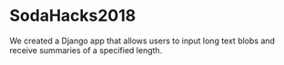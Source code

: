 # SodaHacks2018

We created a Django app that allows users to input long text blobs and receive summaries of a specified length.
